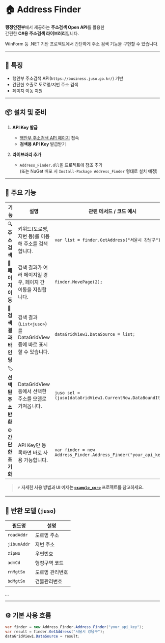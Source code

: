 # 🏠 Address Finder

**행정안전부**에서 제공하는 **주소검색 Open API**를 활용한  
간편한 **C#용 주소검색 라이브러리**입니다.

WinForm 등 .NET 기반 프로젝트에서 간단하게 주소 검색 기능을 구현할 수 있습니다.

---

## 🔧 특징

- 행안부 주소검색 API(`https://business.juso.go.kr/`) 기반
- 간단한 호출로 도로명/지번 주소 검색
- 페이지 이동 지원

---

## 📦 설치 및 준비

1. **API Key 발급**
   - [행안부 주소검색 API 페이지](https://business.juso.go.kr/addrlink/openApi/apiReqst.do) 접속  
   - **검색용 API Key** 발급받기

2. **라이브러리 추가**
   - `Address_Finder.dll`을 프로젝트에 참조 추가  
     (또는 NuGet 배포 시 `Install-Package Address_Finder` 형태로 설치 예정)

---


## 🔧 주요 기능

| 기능 | 설명 | 관련 메서드 / 코드 예시 |
|------|------|-------------------------|
| 🔍 **주소 검색** | 키워드(도로명, 지번 등)를 이용해 주소를 검색합니다. | `var list = finder.GetAddress("서울시 강남구");` |
| 📑 **페이지 이동** | 검색 결과가 여러 페이지일 경우, 페이지 간 이동을 지원합니다. | `finder.MovePage(2);` |
| 🧭 **검색 결과 바인딩** | 검색 결과(`List<juso>`)를 DataGridView 등에 바로 표시할 수 있습니다. | `dataGridView1.DataSource = list;` |
| 🏷️ **선택된 주소 반환** | DataGridView 등에서 선택한 주소를 모델로 가져옵니다. | `juso sel = (juso)dataGridView1.CurrentRow.DataBoundItem;` |
| ⚙️ **간단한 초기화** | API Key만 등록하면 바로 사용 가능합니다. | `var finder = new Address_Finder.Address_Finder("your_api_key");` |


> ⚡ **자세한 사용 방법과 UI 예제는 [`example_core`](./example_core) 프로젝트를 참고하세요.**

---

## 📄 반환 모델 (`juso`)

| 필드명 | 설명 |
|--------|------|
| `roadAddr` | 도로명 주소 |
| `jibunAddr` | 지번 주소 |
| `zipNo` | 우편번호 |
| `admCd` | 행정구역 코드 |
| `rnMgtSn` | 도로명 관리번호 |
| `bdMgtSn` | 건물관리번호 |
...

---

## ⚙️ 기본 사용 흐름

```csharp
var finder = new Address_Finder.Address_Finder("your_api_key");
var result = finder.GetAddress("서울시 강남구");
dataGridView1.DataSource = result;
